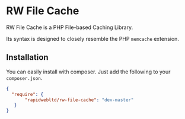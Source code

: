 # RW File Cache

RW File Cache is a PHP File-based Caching Library.

Its syntax is designed to closely resemble the PHP `memcache` extension.

## Installation

You can easily install with composer. Just add the following to your `composer.json`.

```json
{
  "require": {
       "rapidwebltd/rw-file-cache": "dev-master"
   }
}
```